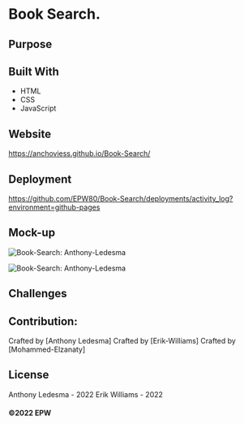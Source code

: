 # Book Search.

## Purpose


## Built With
* HTML
* CSS
* JavaScript

## Website
https://anchoviess.github.io/Book-Search/


## Deployment
https://github.com/EPW80/Book-Search/deployments/activity_log?environment=github-pages

## Mock-up

![Book-Search: Anthony-Ledesma](https://user-images.githubusercontent.com/97990379/163305638-b03cbc1b-523f-46e9-86e9-cbf2f1f4467c.png)

![Book-Search: Anthony-Ledesma](https://files.slack.com/files-pri/T033RDBUTNC-F03BUJXTZUH/projectphoto2.jpg)
## Challenges 



## Contribution:
Crafted by [Anthony Ledesma]
Crafted by [Erik-Williams]
Crafted by [Mohammed-Elzanaty]

## License
Anthony Ledesma - 2022
Erik Williams - 2022

#### ©️2022 EPW
